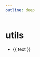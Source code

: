 ```yaml
---
outline: deep
---
```


<script setup>
import { ref, computed, onMounted } from "vue";
import { useData, useRouter } from 'vitepress';

const { site, theme } = useData();
const siteBase = computed(() => site.value?.base);
const sidebar = computed(() => theme.value?.sidebar);
const itemsInContents = computed(() => sidebar.value?.find(({ text }) => text === "contents")?.items);
const itemsInUtils = computed(() => itemsInContents.value?.find(({ text }) => text === "utils")?.items);
const router = useRouter();

function onClickLink(link) {
  if (siteBase.value == null) {
    router.go(link);
    return;
  }
  const nextLink = `${siteBase.value}${link}`.replace(/\/\//g, "/");
  router.go(nextLink);
}
</script>

# utils

<ul class="link-list">
  <li v-for="{ text, link } of itemsInUtils" :key="link">
    <a :to="link" @click="onClickLink(link)">{{ text }}</a>
  </li>
</ul>

<style scoped>
.link-list {
  a {
    cursor: pointer;
  }
}
</style>
